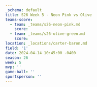 ```yaml
---
_schema: default
title: S26 Week 5 - Neon Pink vs Olive
teams-score:
  - team: _teams/s26-neon-pink.md
    score:
  - team: _teams/s26-olive-green.md
    score:
location: _locations/carter-baron.md
field: '1'
date: 2024-04-14 10:45:00 -0400
season: 26
week: 5
mvp: ''
game-ball: ''
sportsperson: ''
---
```

